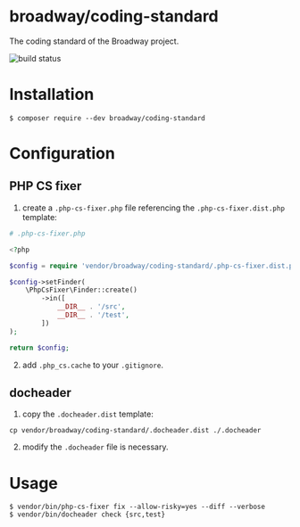 broadway/coding-standard
========================

The coding standard of the Broadway project.

![build status](https://github.com/broadway/coding-standard/actions/workflows/ci.yml/badge.svg)

# Installation

```
$ composer require --dev broadway/coding-standard
```

# Configuration

## PHP CS fixer

1. create a `.php-cs-fixer.php` file referencing the `.php-cs-fixer.dist.php` template:

```php
# .php-cs-fixer.php

<?php

$config = require 'vendor/broadway/coding-standard/.php-cs-fixer.dist.php';

$config->setFinder(
    \PhpCsFixer\Finder::create()
        ->in([
            __DIR__ . '/src',
            __DIR__ . '/test',
        ])
);

return $config;

```

2. add `.php_cs.cache` to your `.gitignore`.

## docheader

1. copy the `.docheader.dist` template:

```
cp vendor/broadway/coding-standard/.docheader.dist ./.docheader
```

2. modify the `.docheader` file is necessary.

# Usage

```
$ vendor/bin/php-cs-fixer fix --allow-risky=yes --diff --verbose
$ vendor/bin/docheader check {src,test}
```
